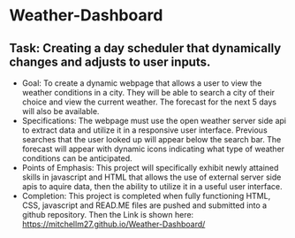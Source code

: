 # Weather-Dashboard

## Task: Creating a day scheduler that dynamically changes and adjusts to user inputs.
* Goal: To create a dynamic webpage that allows a user to view the weather conditions in a city. They will be able to search a city of their choice and view the current weather. The forecast for the next 5 days will also be available.
* Specifications: The webpage must use the open weather server side api to extract data and utilize it in a responsive user interface. Previous searches that the user looked up will appear below the search bar. The forecast will appear with dynamic icons indicating what type of weather conditions can be anticipated.
* Points of Emphasis: This project will specifically exhibit newly attained skills in javascript and HTML that allows the use of external server side apis to aquire data, then the ability to utilize it in a useful user interface. 
* Completion: This project is completed when fully functioning HTML, CSS, javascript and READ.ME files are pushed and submitted into a github repository. Then the Link is shown here: https://mitchellm27.github.io/Weather-Dashboard/